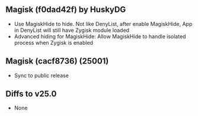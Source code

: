 ## Magisk (f0dad42f) by HuskyDG

- Use MagiskHide to hide. Not like DenyList, after enable MagiskHide, App in DenyList will still have Zygisk module loaded
- Advanced hiding for MagiskHide: Allow MagiskHide to handle isolated process when Zygisk is enabled

## Magisk (cacf8736) (25001)

- Sync to public release

## Diffs to v25.0

- None
